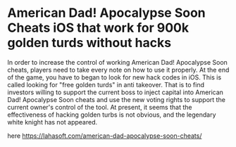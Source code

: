 # American Dad! Apocalypse Soon Cheats iOS that work for 900k golden turds without hacks

In order to increase the control of working American Dad! Apocalypse Soon cheats, players need to take every note on how to use it properly. At the end of the game, you have to began to look for new hack codes in iOS. This is called looking for "free golden turds" in anti takeover. That is to find investors willing to support the current boss to inject capital into American Dad! Apocalypse Soon cheats and use the new voting rights to support the current owner's control of the tool. At present, it seems that the effectiveness of hacking golden turbs is not obvious, and the legendary white knight has not appeared. 

here https://lahasoft.com/american-dad-apocalypse-soon-cheats/
